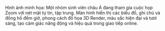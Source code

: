 Hình ảnh minh họa: Một nhóm sinh viên châu Á đang tham gia cuộc họp Zoom với nét mặt tự tin, tập trung. Màn hình hiển thị các biểu đồ, ghi chú và đồng hồ đếm giờ, phong cách đồ họa 3D Render, màu sắc hiện đại và tươi sáng, tạo cảm giác năng động và hiệu quả trong giao tiếp online.